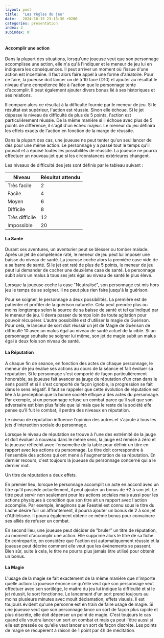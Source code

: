 ```yaml
---
layout: post
title:  "Les règles du jeu"
date:   2024-10-15 23:13:30 +0200
categories: presentation
index: 3
subindex: 0
---
```


#### Accomplir une action 

Dans la plupart des situations, lorsqu'une joueuse veut que son personnage accomplisse une action, elle n'a qu'à l'indiquer et le meneur de jeu lui en indiquera les conséquences. Il peut arriver un moment où l'issue d'une action est incertaine. Il faut alors faire appel à une forme d'aléatoire. Pour ce faire, la joueuse doit lancer un dé à 10 face (D10) et ajouter au résultat le niveau d'une compétence liée à l'action que le personnage tente d'accomplir. Il peut également ajouter divers bonus lié à ses historiques et ses relations. 

Il compare alors ce résultat à la difficulté fournie par le meneur de jeu. Si le résultat est supérieur, l'action est réussie. Sinon elle échoue. Si le jet dépasse le niveau de difficulté de plus de 5 points, l'action est particulièrement réussie. De la même manière si il échoue avec plus de 5 points de différence, il s'agit d'un échec majeur. 
Le meneur du jeu définira les effets exacts de l'action en fonction de la marge de réussite. 

Dans la plupart des cas, une joueuse ne peut tenter qu'un seul lancer de dés pour une même action. Le personnage y a passé tout le temps qu'il pouvait et a épuisé toutes les possibilités de réussite. La joueuse ne pourra effectuer un nouveau jet que si les circonstances extérieures changent. 

Les niveaux de difficulté des jets sont définis par le tableau suivant : 

| Niveau          | Résultat attendu | 
| --------------- | ---------------- |
| Très facile     | 2                |
| Facile          | 4                |
| Moyen           | 6                | 
| Difficile       | 8                |
| Très difficile  | 12               |
| Impossible      | 20               |


#### La Santé

Durant ses aventures, un aventurier peut se blesser ou tomber malade. Après un jet de compétence raté, le meneur de jeu peut lui imposer une baisse du niveau de santé. La joueuse coche alors la première case vide de a sa barre de santé. Si le jet est raté de plus de 5 points, le meneur de jeu peut lui demander de cocher une deuxième case de santé. Le personnage subit alors un malus à tous ses jets égal au niveau de santé le plus élevé. 

Lorsque la joueuse coche la case "Neutralisé", son personnage est mis hors jeu le temps de se soigner. Il ne peut plus rien faire jusqu'à la guérison. 

Pour se soigner, le personnage a deux possibilités. La première est de patienter et profiter de la guérison naturelle. Cela peut prendre plus ou moins longtemps selon la source de sa baisse de santé et tel qu'indiqué par le meneur de jeu. Il devra passer du temps loin de toute agitation pour pouvoir récupérer. L'autre possibilité est d'utiliser la magie de Guérison. Pour cela, le lanceur de sort doit réussir un jet de Magie de Guérison de difficulté 10 avec un malus égal au niveau de santé actuel de la cible. Si un personnage souhaite se soigner lui même, son jet de magie subit un malus égal à deux fois son niveau de santé.

#### La Réputation

A chaque fin de séance, en fonction des actes de chaque personnage, le meneur de jeu évalue ses actions au cours de la séance et fait évoluer sa réputation. Si le personnage s'est comporté de façon particulièrement honorable, sa joueuse fait avancer sa jauge de réputation d'un cran dans le sens positif et si il s'est comporté de façon ignoble, la progression se fait dans le sens négatif.
Il faut se rappeler que cette évolution de réputation est liée à la perception que la bonne société elfique a des actes du personnage. Par exemple, si un personnage refuse un combat parce qu'il sait que son adversaire est bien plus faible que lui mais que le reste de la société elfe pense qu'il fuit le combat, il perdra des niveaux en réputation.

Le niveau de réputation influence l'opinion des autres et s'ajoute à tous les jets d'interaction sociale du personnage.

Lorsque le niveau de réputation se trouve à l'une des extrémité de la jauge et doit évoluer à nouveau dans le même sens, la jauge est remise à zéro et la joueuse réfléchit avec l'ensemelbe de la table pour définir un titre en rapport avec les actions du personnage. Le titre doit correspondre à l'ensemble des actions qui ont mené à l'augmentation de sa réputation. En dernier recours, c'est toujours la joueuse du personnage concerné qui a le dernier mot. 

Un titre de réputation a deux effets. 

En premier lieu, lorsque le personnage accomplit un acte en accord avec un titre qu'il possède actuellement, il peut ajouter un bonus de +2 à son jet. Le titre peut servir non seulement pour les actions sociales mais aussi pour les actions physiques à condition que son titre ait un rapport avec l'action accomplie. Par exemple, imaginons que Faestiel est connu sous le titre du Lache désire fuir un affrontement, il pourra ajouter un bonus de 2 à son jet d'Athlétisme. Il pourra également obtenir ce même bonus pour convaincre ses alliés de refuser un combat. 

En second lieu, une joueuse peut décider de "bruler" un titre de réputation, au moment d'accomplir une action. Elle supprime alors le titre de sa fiche. En contrepartie, on considère que l'action est automatiquement réussie et la joueuse peut décrire comment elle veut que les évènements se passent. Bien sûr, suite à cela, le titre ne pourra plus jamais être utilisé pour obtenir un bonus. 


#### La Magie

L'usage de la magie se fait exactement de la même manière que n'importe quelle action: la joueuse énonce ce qu'elle veut que son personnage veut effectuer avec son sortilège, le maitre du jeu lui indique la difficulté et si le jet réussit, le sort fonctionne. Le lancement d'un sort prend toujours au moins plusieurs minutes avec moult déclamation, effets visuels. Il est toujours évident qu'une personne est en train de faire usage de magie. Si une joueuse veut que son personnage lance un sort de façon plus rapide et plus discréte, elle doit dépenser un point de magie. C'est toujours le cas quand elle voudra lancer un sort en combat et mais ça peut l'être aussi si elle est pressée ou qu'elle veut lancer un sort de façon discréte.
Les points de magie se récupèrent à raison de 1 point par 4h de méditation.   
